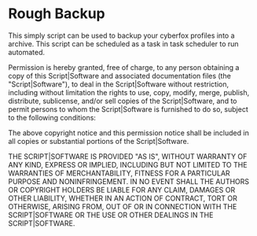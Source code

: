 Rough Backup
========

This simply script can be used to backup your cyberfox profiles into a archive.
This script can be scheduled as a task in task scheduler to run automated.

Permission is hereby granted, free of charge, to any person obtaining a copy of this Script|Software and associated documentation files (the "Script|Software"), to deal in the Script|Software without restriction, including without limitation the rights to use, copy, modify, merge, publish, distribute, sublicense, and/or sell copies of the Script|Software, and to permit persons to whom the Script|Software is furnished to do so, subject to the following conditions:

The above copyright notice and this permission notice shall be included in all copies or substantial portions of the Script|Software.

THE SCRIPT|SOFTWARE IS PROVIDED "AS IS", WITHOUT WARRANTY OF ANY KIND, EXPRESS OR IMPLIED, INCLUDING BUT NOT LIMITED TO THE WARRANTIES OF MERCHANTABILITY, FITNESS FOR A PARTICULAR PURPOSE AND NONINFRINGEMENT. IN NO EVENT SHALL THE AUTHORS OR COPYRIGHT HOLDERS BE LIABLE FOR ANY CLAIM, DAMAGES OR OTHER LIABILITY, WHETHER IN AN ACTION OF CONTRACT, TORT OR OTHERWISE, ARISING FROM, OUT OF OR IN CONNECTION WITH THE SCRIPT|SOFTWARE OR THE USE OR OTHER DEALINGS IN THE SCRIPT|SOFTWARE.